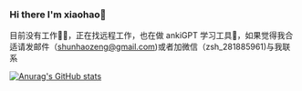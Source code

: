 ### Hi there I'm xiaohao👋

目前没有工作🙅‍♂️，正在找远程工作，也在做 ankiGPT 学习工具🦾，如果觉得我合适请发邮件（shunhaozeng@gmail.com)或者加微信（zsh_281885961)与我联系

[![Anurag's GitHub stats](https://github-readme-stats.vercel.app/api?username=ITxiaohao)](https://github.com/anuraghazra/github-readme-stats)
